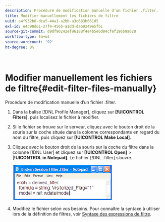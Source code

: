```yaml
---
description: Procédure de modification manuelle d’un fichier .filter.
title: Modifier manuellement les fichiers de filtre
uuid: a4f932b8-dca5-44a1-a2bb-a3c683b661d5
exl-id: e4c98d61-27f4-456b-a1dd-da69249e5fb1
source-git-commit: d9df90242ef96188f4e4b5e6d04cfef196b0a628
workflow-type: tm+mt
source-wordcount: '92'
ht-degree: 8%

---
```


# Modifier manuellement les fichiers de filtre{#edit-filter-files-manually}

Procédure de modification manuelle d’un fichier .filter.

1. Dans la balise [!DNL Profile Manager], cliquez sur **[!UICONTROL Filters]**, puis localisez le fichier à modifier.
1. Si le fichier se trouve sur le serveur, cliquez avec le bouton droit de la souris sur la coche située dans la colonne correspondante en regard du nom du filtre, puis cliquez sur **[!UICONTROL Make Local]**.
1. Cliquez avec le bouton droit de la souris sur la coche du filtre dans la colonne [!DNL User] et cliquez sur **[!UICONTROL Open]** > **[!UICONTROL in Notepad]**. Le fichier [!DNL .filter] s’ouvre.

   ![](assets/filter_manualEdit.png)

1. Modifiez le fichier selon vos besoins. Pour connaître la syntaxe à utiliser lors de la définition de filtres, voir [Syntaxe des expressions de filtre](../../../../home/c-get-started/c-qry-lang-syntx/c-syntx-fltr-exp.md#concept-72f2563f809747a2a3cff7ec72462a15).
